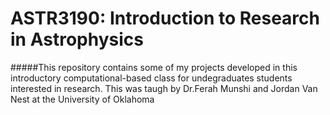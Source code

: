 # ASTR3190: Introduction to Research in Astrophysics
#####This repository contains some of my projects developed in this introductory computational-based class for undegraduates students interested in research. This was taugh by Dr.Ferah Munshi and Jordan Van Nest at the University of Oklahoma 
